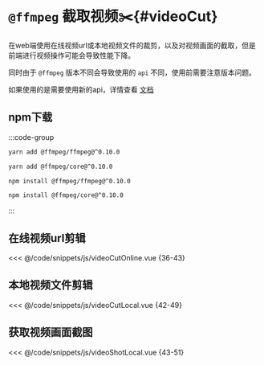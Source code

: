 # `@ffmpeg` 截取视频:scissors:{#videoCut}

在web端使用在线视频url或本地视频文件的裁剪，以及对视频画面的截取，但是前端进行视频操作可能会导致性能下降。

同时由于 `@ffmpeg` 版本不同会导致使用的 `api` 不同，使用前需要注意版本问题。

如果使用的是<Badge type="tip" text="@ffmpeg^0.12.0" />需要使用新的api，详情查看 [文档](https://ffmpegwasm.netlify.app/docs/migration/)

## npm下载
:::code-group
```bash [yarn]
yarn add @ffmpeg/ffmpeg@^0.10.0

yarn add @ffmpeg/core@^0.10.0
```

```bash [npm]
npm install @ffmpeg/ffmpeg@^0.10.0

npm install @ffmpeg/core@^0.10.0
```
:::

## 在线视频url剪辑

<<< @/code/snippets/js/videoCutOnline.vue {36-43}


## 本地视频文件剪辑
<<< @/code/snippets/js/videoCutLocal.vue {42-49}


## 获取视频画面截图

<<< @/code/snippets/js/videoShotLocal.vue {43-51}